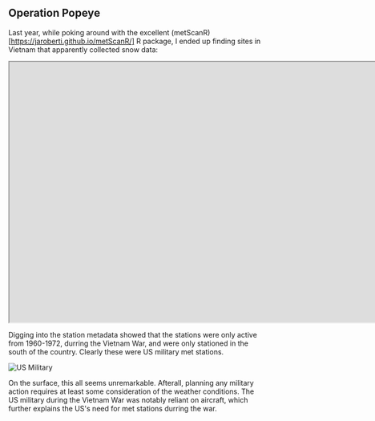 ## Operation Popeye

Last year, while poking around with the excellent (metScanR)[https://jaroberti.github.io/metScanR/] R package, I ended up finding sites in Vietnam that apparently collected snow data:

<iframe src="https://raw.githubusercontent.com/rhlee12/rhlee12.github.io/master/documents/vietnam.html" width="4000" height="520"></iframe> 


Digging into the station metadata showed that the stations were only active from 1960-1972, durring the Vietnam War, and were only stationed in the south of the country. Clearly these were US military met stations.

![US Military ](https://raw.githubusercontent.com/rhlee12/rhlee12.github.io/master/images/Vietnam_loop.gif)

On the surface, this all seems unremarkable. Afterall, planning any military action requires at least some consideration of the weather conditions. The US military during the Vietnam War was notably reliant on aircraft, which further explains the US's need for met stations durring the war. 

